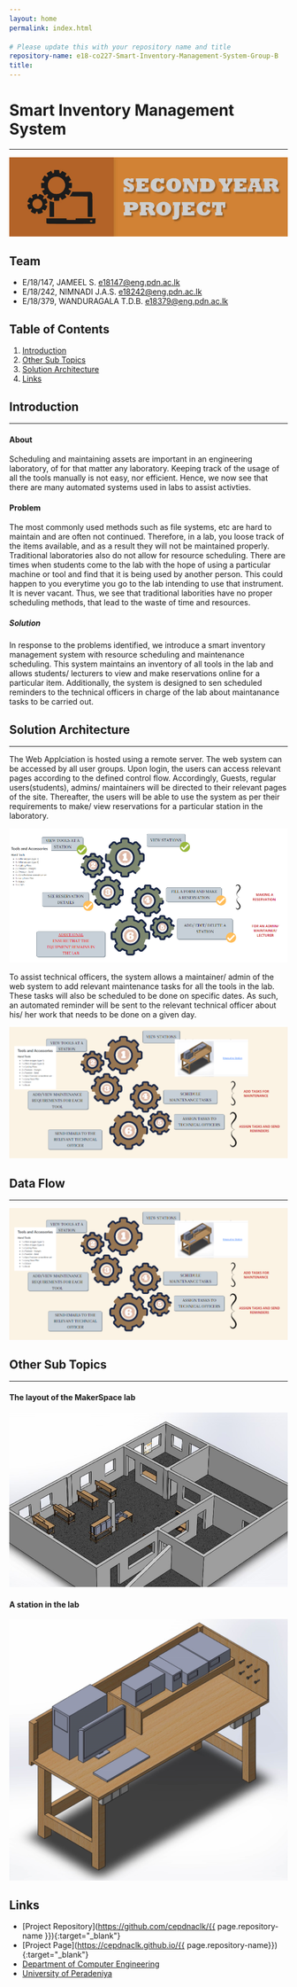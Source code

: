 ```yaml
---
layout: home
permalink: index.html

# Please update this with your repository name and title
repository-name: e18-co227-Smart-Inventory-Management-System-Group-B
title:
---
```


[comment]: # "This is the standard layout for the project, but you can clean this and use your own template"

# Smart Inventory Management System

---

![Sample Image](./images/cover_page.jpg)


## Team
-  E/18/147, JAMEEL S.  [e18147@eng.pdn.ac.lk](mailto:name@email.com)
-  E/18/242, NIMNADI J.A.S.  [e18242@eng.pdn.ac.lk](mailto:name@email.com)
-  E/18/379, WANDURAGALA T.D.B.  [e18379@eng.pdn.ac.lk](mailto:name@email.com)

## Table of Contents
1. [Introduction](#introduction)
2. [Other Sub Topics](#other-sub-topics)
3. [Solution Architecture](#solution-architecture)
4. [Links](#links)


## Introduction
---

#### About

Scheduling and maintaining assets are important in an engineering laboratory, of for that matter any laboratory. Keeping track of the usage of all the tools manually is not easy, nor efficient. Hence, we now see that there are many automated systems used in labs to assist activties. 

#### Problem

The most commonly used methods such as file systems, etc are hard to maintain and are often not continued. Therefore, in a lab, you loose track of the items available, and as a result they will not be maintained properly. 
Traditional laboratories also do not allow for resource scheduling. There are times when students come to the lab with the hope of using a particular machine or tool and find that it is being used by another person. This could happen to you everytime you go to the lab intending to use that instrument. It is never vacant.
Thus, we see that traditional laborities have no proper scheduling methods, that lead to the waste of time and resources.

##### Solution

In response to the problems identified, we introduce a smart inventory management system with resource scheduling and maintenance scheduling. This system maintains an inventory of all tools in the lab and allows students/ lecturers to view and make reservations online for a particular item.
Additionally, the system is designed to sen scheduled reminders to the technical officers in charge of the lab about maintanance tasks to be carried out. 


## Solution Architecture
---

The Web Applciation is hosted using a remote server. The web system can be accessed by all user groups. Upon login, the users can access relevant pages according to the defined control flow. Accordingly, Guests, regular users(students), admins/ maintainers will be directed to their relevant pages of the site.
Thereafter, the users will be able to use the system as per their requirements to make/ view reservations for a particular station in the laboratory. 

![Sample Image](./images/SolArchScheduling.png)

To assist technical officers, the system allows a maintainer/ admin of the web system to add relevant maintenance tasks for all the tools in the lab. These tasks will also be scheduled to be done on specific dates. As such, an automated reminder will be sent to the relevant technical officer about his/ her work that needs to be done on a given day.

![Sample Image](./images/SolArchMaintenance.png)

## Data Flow
---

![Sample Image](./images/SolArchMaintenance.png)


## Other Sub Topics
---

#### The layout of the MakerSpace lab

![Sample Image](./images/lab_view.jpg)


#### A station in the lab

![Sample Image](./images/station.jpg)
 

## Links

- [Project Repository](https://github.com/cepdnaclk/{{ page.repository-name }}){:target="_blank"}
- [Project Page](https://cepdnaclk.github.io/{{ page.repository-name}}){:target="_blank"}
- [Department of Computer Engineering](http://www.ce.pdn.ac.lk/)
- [University of Peradeniya](https://eng.pdn.ac.lk/)


[//]: # (Please refer this to learn more about Markdown syntax)
[//]: # (https://github.com/adam-p/markdown-here/wiki/Markdown-Cheatsheet)
